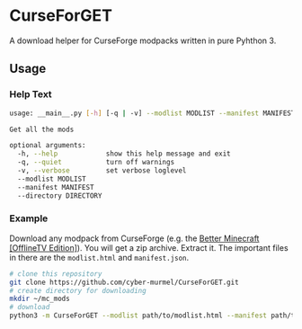# CurseForGET
A download helper for CurseForge modpacks written in pure Pyhthon 3.

## Usage

### Help Text
```bash
usage: __main__.py [-h] [-q | -v] --modlist MODLIST --manifest MANIFEST --directory DIRECTORY

Get all the mods

optional arguments:
  -h, --help            show this help message and exit
  -q, --quiet           turn off warnings
  -v, --verbose         set verbose loglevel
  --modlist MODLIST
  --manifest MANIFEST
  --directory DIRECTORY
```

### Example
Download any modpack from CurseForge (e.g. the [Better Minecraft \[OfflineTV Edition\]](https://www.curseforge.com/minecraft/modpacks/better-minecraft-otv-edition/files/3335683)).
You will get a zip archive. Extract it.
The important files in there are the `modlist.html` and `manifest.json`.
```bash
# clone this repository
git clone https://github.com/cyber-murmel/CurseForGET.git
# create directory for downloading
mkdir ~/mc_mods
# download
python3 -m CurseForGET --modlist path/to/modlist.html --manifest path/to/manifest.json --directory ~/mc_mods
```

